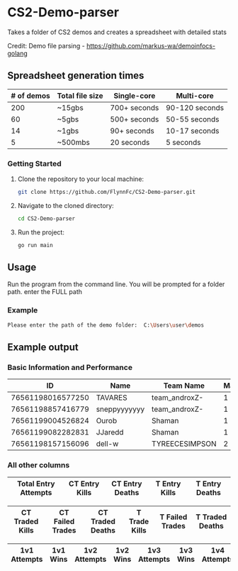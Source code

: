 # CS2-Demo-parser

Takes a folder of CS2 demos and creates a spreadsheet with detailed stats

Credit:
Demo file parsing - https://github.com/markus-wa/demoinfocs-golang

## Spreadsheet generation times

| # of demos | Total file size | Single-core  | Multi-core     |
| ---------- | --------------- | ------------ | -------------- |
| 200        | ~15gbs          | 700+ seconds | 90-120 seconds |
| 60         | ~5gbs           | 500+ seconds | 50-55 seconds  |
| 14         | ~1gbs           | 90+ seconds  | 10-17 seconds  |
| 5          | ~500mbs         | 20 seconds   | 5 seconds      |

### Getting Started

1. Clone the repository to your local machine:

   ```sh
   git clone https://github.com/FlynnFc/CS2-Demo-parser.git
   ```

2. Navigate to the cloned directory:

   ```sh
   cd CS2-Demo-parser
   ```

3. Run the project:

   ```sh
   go run main
   ```

## Usage

Run the program from the command line. You will be prompted for a folder path. enter the FULL path

### Example

```sh
Please enter the path of the demo folder:  C:\Users\user\demos
```

## Example output

### Basic Information and Performance
| ID                | Name          | Team Name      | Matches | Rounds | Kills | Assists | Deaths | Damage | ADR  |
|-------------------|---------------|----------------|---------|--------|-------|---------|--------|--------|------|
| 76561198016577250 | TAVARES       | team_androxZ-  | 1       | 20     | 14    | 0       | 18     | 1797   | 89   |
| 76561198857416779 | sneppyyyyyyy  | team_androxZ-  | 1       | 20     | 22    | 0       | 10     | 1926   | 96   |
| 76561199004526824 | Ourob         | Shaman         | 1       | 36     | 20    | 0       | 24     | 2244   | 62   |
| 76561199082282831 | JJaredd       | Shaman         | 1       | 36     | 27    | 0       | 21     | 2981   | 82   |
| 76561198157156096 | dell-w        | TYREECESIMPSON | 2       | 53     | 42    | 0       | 33     | 3982   | 75   |


### All other columns

| Total Entry Attempts | CT Entry Kills | CT Entry Deaths | T Entry Kills | T Entry Deaths |
|----------------------|----------------|-----------------|---------------|----------------|

| CT Traded Kills | CT Failed Trades | CT Traded Deaths | T Trade Kills | T Failed Trades | T Traded Deaths |
|------------------|-----------------|-----------------|-----------------|-----------------|-----------------|

| 1v1 Attempts | 1v1 Wins | 1v2 Attempts | 1v2 Wins | 1v3 Attempts | 1v3 Wins | 1v4 Attempts | 1v4 Wins | 1v5 Attempts | 1v5 Wins |
|--------------|----------|--------------|----------|--------------|----------|--------------|----------|--------------|----------|





